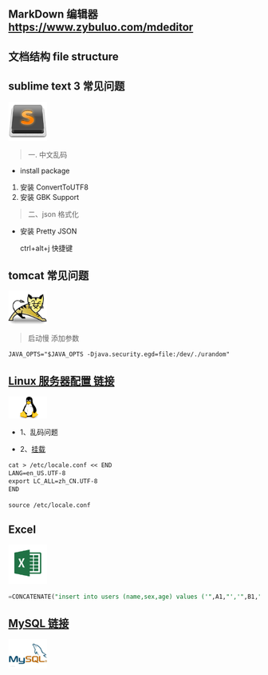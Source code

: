 
## MarkDown 编辑器 https://www.zybuluo.com/mdeditor

## 文档结构 file structure


## sublime text 3  常见问题
<img src="https://github.com/fanhuajun/notes/blob/master/img/sublime.jpg" width="78" height="auto">

> 一. 中文乱码

- install package
1. 安装 ConvertToUTF8
2. 安装 GBK Support

> 二、json 格式化

- 安装 Pretty JSON  
  
  ctrl+alt+j  快捷键
  
## tomcat 常见问题
<img src="https://github.com/fanhuajun/notes/blob/master/img/Tomcat.jpg" width="78" height="auto">

> 启动慢  添加参数

```shell
JAVA_OPTS="$JAVA_OPTS -Djava.security.egd=file:/dev/./urandom"
```

## [Linux 服务器配置 链接](https://github.com/fanhuajun/initServer) ##
<img src="https://github.com/fanhuajun/notes/blob/master/img/linux.jpg" width="78" height="auto">

- 1、乱码问题

- 2、[挂载](https://github.com/fanhuajun/notes/tree/master/develop)

```shell
cat > /etc/locale.conf << END
LANG=en_US.UTF-8
export LC_ALL=zh_CN.UTF-8
END

source /etc/locale.conf
```

## Excel
<img src="https://github.com/fanhuajun/notes/blob/master/img/excel.png" width="78" height="auto">

```sql
=CONCATENATE("insert into users (name,sex,age) values ('",A1,"','",B1,"','",C1,"');")
```

## [MySQL 链接](https://github.com/fanhuajun/notes/tree/master/MySQL)
<img src="https://github.com/fanhuajun/notes/blob/master/img/mysql.jpg" width="78" height="auto">



